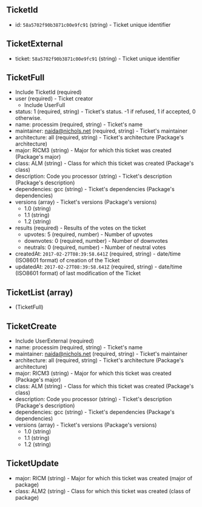 ## TicketId
+ id: `58a5702f90b3871c00e9fc91` (string) - Ticket unique identifier


## TicketExternal
+ ticket: `58a5702f90b3871c00e9fc91` (string) - Ticket unique identifier


## TicketFull
+ Include TicketId (required)
+ user (required) - Ticket creator
    + Include UserFull
+ status: 1 (required, string) - Ticket's status. -1 if refused, 1 if accepted, 0 otherwise.
+ name: processim (required, string) - Ticket's name
+ maintainer: naida@nichols.net (required, string) - Ticket's maintainer
+ architecture: all (required, string) - Ticket's architecture (Package's architecture)
+ major: RICM3 (string) - Major for which this ticket was created (Package's major)
+ class: ALM (string) - Class for which this ticket was created (Package's class)
+ description: Code you processor (string) - Ticket's description (Package's description)
+ dependencies: gcc (string) - Ticket's dependencies (Package's dependencies)
+ versions (array) - Ticket's versions (Package's versions)
    + 1.0 (string)
    + 1.1 (string)
    + 1.2 (string)
+ results (required) - Results of the votes on the ticket
  + upvotes: 5 (required, number) - Number of upvotes
  + downvotes: 0 (required, number) - Number of downvotes
  + neutrals: 0 (required, number) - Number of neutral votes
+ createdAt: `2017-02-27T08:39:58.641Z` (required, string) - date/time (ISO8601 format) of creation of the Ticket
+ updatedAt: `2017-02-27T08:39:58.641Z` (required, string) - date/time (ISO8601 format) of last modification of the Ticket


## TicketList (array)
+ (TicketFull)


## TicketCreate
+ Include UserExternal (required)
+ name: processim (required, string) - Ticket's name
+ maintainer: naida@nichols.net (required, string) - Ticket's maintainer
+ architecture: all (required, string) - Ticket's architecture (Package's architecture)
+ major: RICM3 (string) - Major for which this ticket was created (Package's major)
+ class: ALM (string) - Class for which this ticket was created (Package's class)
+ description: Code you processor (string) - Ticket's description (Package's description)
+ dependencies: gcc (string) - Ticket's dependencies (Package's dependencies)
+ versions (array) - Ticket's versions (Package's versions)
    + 1.0 (string)
    + 1.1 (string)
    + 1.2 (string)

## TicketUpdate
+ major: RICM (string) - Major for which this ticket was created (major of package)
+ class: ALM2 (string) - Class for which this ticket was created (class of package)
